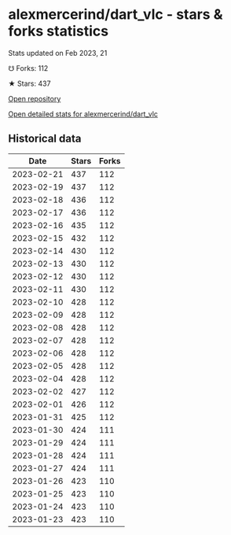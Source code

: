 # alexmercerind/dart_vlc - stars & forks statistics

Stats updated on Feb 2023, 21

☋ Forks: 112

★ Stars: 437

[Open repository](https://github.com/alexmercerind/dart_vlc)

[Open detailed stats for alexmercerind/dart_vlc](https://reviewgithub.com/rep/alexmercerind/dart_vlc)

## Historical data
| Date | Stars | Forks |
|------|-------|-------|
| 2023-02-21 | 437 | 112 | 
| 2023-02-19 | 437 | 112 | 
| 2023-02-18 | 436 | 112 | 
| 2023-02-17 | 436 | 112 | 
| 2023-02-16 | 435 | 112 | 
| 2023-02-15 | 432 | 112 | 
| 2023-02-14 | 430 | 112 | 
| 2023-02-13 | 430 | 112 | 
| 2023-02-12 | 430 | 112 | 
| 2023-02-11 | 430 | 112 | 
| 2023-02-10 | 428 | 112 | 
| 2023-02-09 | 428 | 112 | 
| 2023-02-08 | 428 | 112 | 
| 2023-02-07 | 428 | 112 | 
| 2023-02-06 | 428 | 112 | 
| 2023-02-05 | 428 | 112 | 
| 2023-02-04 | 428 | 112 | 
| 2023-02-02 | 427 | 112 | 
| 2023-02-01 | 426 | 112 | 
| 2023-01-31 | 425 | 112 | 
| 2023-01-30 | 424 | 111 | 
| 2023-01-29 | 424 | 111 | 
| 2023-01-28 | 424 | 111 | 
| 2023-01-27 | 424 | 111 | 
| 2023-01-26 | 423 | 110 | 
| 2023-01-25 | 423 | 110 | 
| 2023-01-24 | 423 | 110 | 
| 2023-01-23 | 423 | 110 | 

